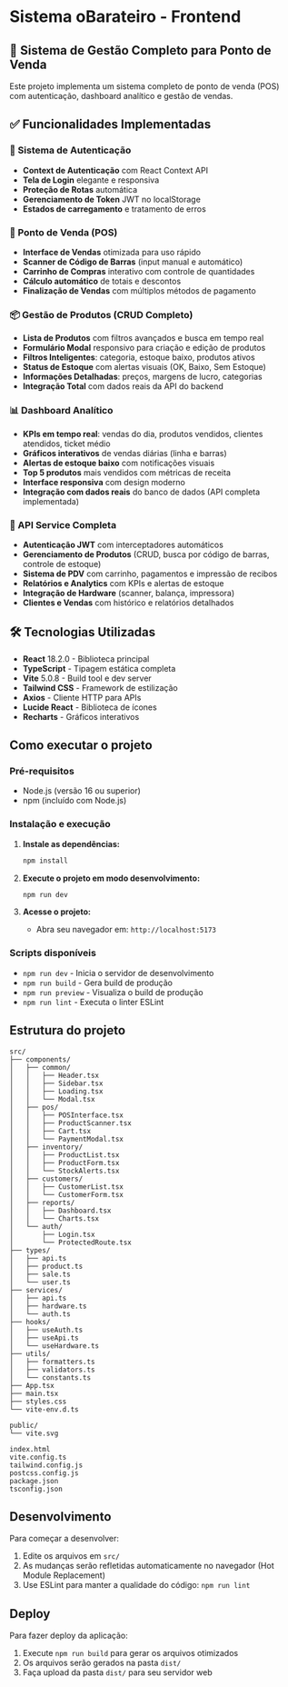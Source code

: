 # Sistema oBarateiro - Frontend

## 🚀 Sistema de Gestão Completo para Ponto de Venda

Este projeto implementa um sistema completo de ponto de venda (POS) com autenticação, dashboard analítico e gestão de vendas.

## ✅ Funcionalidades Implementadas

### 🔐 Sistema de Autenticação
- **Context de Autenticação** com React Context API
- **Tela de Login** elegante e responsiva
- **Proteção de Rotas** automática
- **Gerenciamento de Token** JWT no localStorage
- **Estados de carregamento** e tratamento de erros

### 🛒 Ponto de Venda (POS)
- **Interface de Vendas** otimizada para uso rápido
- **Scanner de Código de Barras** (input manual e automático)
- **Carrinho de Compras** interativo com controle de quantidades
- **Cálculo automático** de totais e descontos
- **Finalização de Vendas** com múltiplos métodos de pagamento

### 📦 Gestão de Produtos (CRUD Completo)
- **Lista de Produtos** com filtros avançados e busca em tempo real
- **Formulário Modal** responsivo para criação e edição de produtos
- **Filtros Inteligentes**: categoria, estoque baixo, produtos ativos
- **Status de Estoque** com alertas visuais (OK, Baixo, Sem Estoque)
- **Informações Detalhadas**: preços, margens de lucro, categorias
- **Integração Total** com dados reais da API do backend

### 📊 Dashboard Analítico
- **KPIs em tempo real**: vendas do dia, produtos vendidos, clientes atendidos, ticket médio
- **Gráficos interativos** de vendas diárias (linha e barras)
- **Alertas de estoque baixo** com notificações visuais
- **Top 5 produtos** mais vendidos com métricas de receita
- **Interface responsiva** com design moderno
- **Integração com dados reais** do banco de dados (API completa implementada)

### 🔧 API Service Completa
- **Autenticação JWT** com interceptadores automáticos
- **Gerenciamento de Produtos** (CRUD, busca por código de barras, controle de estoque)
- **Sistema de PDV** com carrinho, pagamentos e impressão de recibos
- **Relatórios e Analytics** com KPIs e alertas de estoque
- **Integração de Hardware** (scanner, balança, impressora)
- **Clientes e Vendas** com histórico e relatórios detalhados

## 🛠️ Tecnologias Utilizadas

- **React** 18.2.0 - Biblioteca principal
- **TypeScript** - Tipagem estática completa
- **Vite** 5.0.8 - Build tool e dev server
- **Tailwind CSS** - Framework de estilização
- **Axios** - Cliente HTTP para APIs
- **Lucide React** - Biblioteca de ícones
- **Recharts** - Gráficos interativos

## Como executar o projeto

### Pré-requisitos
- Node.js (versão 16 ou superior)
- npm (incluído com Node.js)

### Instalação e execução

1. **Instale as dependências:**
   ```bash
   npm install
   ```

2. **Execute o projeto em modo desenvolvimento:**
   ```bash
   npm run dev
   ```

3. **Acesse o projeto:**
   - Abra seu navegador em: `http://localhost:5173`

### Scripts disponíveis

- `npm run dev` - Inicia o servidor de desenvolvimento
- `npm run build` - Gera build de produção
- `npm run preview` - Visualiza o build de produção
- `npm run lint` - Executa o linter ESLint

## Estrutura do projeto

```
src/
├── components/
│   ├── common/
│   │   ├── Header.tsx
│   │   ├── Sidebar.tsx
│   │   ├── Loading.tsx
│   │   └── Modal.tsx
│   ├── pos/
│   │   ├── POSInterface.tsx
│   │   ├── ProductScanner.tsx
│   │   ├── Cart.tsx
│   │   └── PaymentModal.tsx
│   ├── inventory/
│   │   ├── ProductList.tsx
│   │   ├── ProductForm.tsx
│   │   └── StockAlerts.tsx
│   ├── customers/
│   │   ├── CustomerList.tsx
│   │   └── CustomerForm.tsx
│   ├── reports/
│   │   ├── Dashboard.tsx
│   │   └── Charts.tsx
│   └── auth/
│       ├── Login.tsx
│       └── ProtectedRoute.tsx
├── types/
│   ├── api.ts
│   ├── product.ts
│   ├── sale.ts
│   └── user.ts
├── services/
│   ├── api.ts
│   ├── hardware.ts
│   └── auth.ts
├── hooks/
│   ├── useAuth.ts
│   ├── useApi.ts
│   └── useHardware.ts
├── utils/
│   ├── formatters.ts
│   ├── validators.ts
│   └── constants.ts
├── App.tsx
├── main.tsx
├── styles.css
└── vite-env.d.ts

public/
└── vite.svg

index.html
vite.config.ts
tailwind.config.js
postcss.config.js
package.json
tsconfig.json
```

## Desenvolvimento

Para começar a desenvolver:

1. Edite os arquivos em `src/`
2. As mudanças serão refletidas automaticamente no navegador (Hot Module Replacement)
3. Use ESLint para manter a qualidade do código: `npm run lint`

## Deploy

Para fazer deploy da aplicação:

1. Execute `npm run build` para gerar os arquivos otimizados
2. Os arquivos serão gerados na pasta `dist/`
3. Faça upload da pasta `dist/` para seu servidor web
